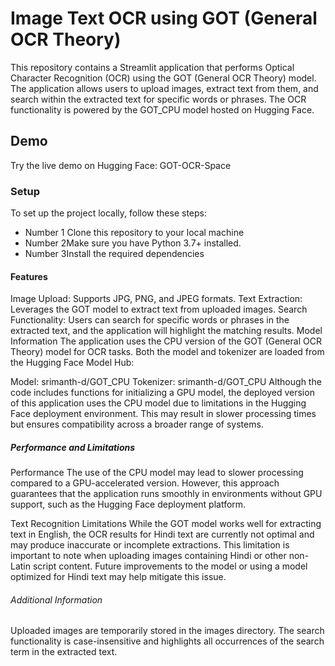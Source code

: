 # Image Text OCR using GOT (General OCR Theory)
This repository contains a Streamlit application that performs Optical Character Recognition (OCR) using the GOT (General OCR Theory) model. The application allows users to upload images, extract text from them, and search within the extracted text for specific words or phrases. The OCR functionality is powered by the GOT_CPU model hosted on Hugging Face.

## Demo
Try the live demo on Hugging Face: GOT-OCR-Space

### Setup
To set up the project locally, follow these steps:
* Number 1 Clone this repository to your local machine
* Number 2Make sure you have Python 3.7+ installed.
* Number 3Install the required dependencies

#### Features
Image Upload: Supports JPG, PNG, and JPEG formats.
Text Extraction: Leverages the GOT model to extract text from uploaded images.
Search Functionality: Users can search for specific words or phrases in the extracted text, and the application will highlight the matching results.
Model Information
The application uses the CPU version of the GOT (General OCR Theory) model for OCR tasks. Both the model and tokenizer are loaded from the Hugging Face Model Hub:

Model: srimanth-d/GOT_CPU
Tokenizer: srimanth-d/GOT_CPU
Although the code includes functions for initializing a GPU model, the deployed version of this application uses the CPU model due to limitations in the Hugging Face deployment environment. This may result in slower processing times but ensures compatibility across a broader range of systems.

##### Performance and Limitations
Performance
The use of the CPU model may lead to slower processing compared to a GPU-accelerated version. However, this approach guarantees that the application runs smoothly in environments without GPU support, such as the Hugging Face deployment platform.

Text Recognition Limitations
While the GOT model works well for extracting text in English, the OCR results for Hindi text are currently not optimal and may produce inaccurate or incomplete extractions. This limitation is important to note when uploading images containing Hindi or other non-Latin script content. Future improvements to the model or using a model optimized for Hindi text may help mitigate this issue.

###### Additional Information
Uploaded images are temporarily stored in the images directory.
The search functionality is case-insensitive and highlights all occurrences of the search term in the extracted text.
